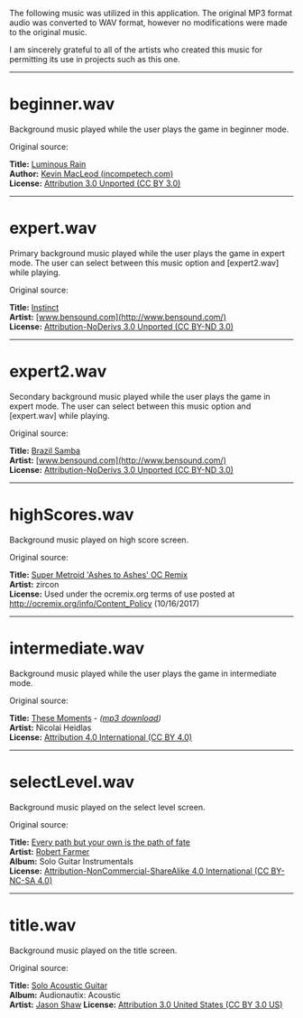 The following music was utilized in this application.  The original MP3 format audio was converted to WAV format, however no modifications were made to the original music.

I am sincerely grateful to all of the artists who created this music for permitting its use in projects such as this one.

---

# beginner.wav

Background music played while the user plays the game in beginner mode.

Original source:

**Title:** [Luminous Rain](http://incompetech.com/music/royalty-free/mp3-royaltyfree/Luminous%20Rain.mp3)  
**Author:** [Kevin MacLeod (incompetech.com)](http://incompetech.com/)  
**License:** [Attribution 3.0 Unported (CC BY 3.0)](https://creativecommons.org/licenses/by/3.0)

---

# expert.wav

Primary background music played while the user plays the game in expert mode.  The user can select between this music option and [expert2.wav] while playing.

Original source:

**Title:** [Instinct](https://www.bensound.com/royalty-free-music/track/instinct)  
**Artist:** [www.bensound.com](http://www.bensound.com/)    
**License:** [Attribution-NoDerivs 3.0 Unported (CC BY-ND 3.0)](https://creativecommons.org/licenses/by-nd/3.0)

---

# expert2.wav

Secondary background music played while the user plays the game in expert mode.  The user can select between this music option and [expert.wav] while playing.

Original source:

**Title:** [Brazil Samba](https://www.bensound.com/royalty-free-music/track/brazil-samba)  
**Artist:** [www.bensound.com](http://www.bensound.com/)  
**License:** [Attribution-NoDerivs 3.0 Unported (CC BY-ND 3.0)](https://creativecommons.org/licenses/by-nd/3.0)

---

# highScores.wav

Background music played on high score screen.

Original source:

**Title:** [Super Metroid 'Ashes to Ashes' OC Remix](http://ocremix.org/remix/OCR02318)  
**Artist:** zircon  
**License:** Used under the ocremix.org terms of use posted at http://ocremix.org/info/Content_Policy (10/16/2017)

---

# intermediate.wav

Background music played while the user plays the game in intermediate mode.

Original source:

**Title:** [These Moments](https://soundcloud.com/nicolai-heidlas/these-moments-calm-happy-acoustic-guitar-background-music) - *([mp3 download](https://www.dropbox.com/s/1v7ow0rl4d3nsvh/MP3%20These%20Moments.mp3?dl=1))*  
**Artist:** Nicolai Heidlas  
**License:** [Attribution 4.0 International (CC BY 4.0)](https://creativecommons.org/licenses/by/4.0)

---

# selectLevel.wav

Background music played on the select level screen.

Original source:

**Title:** [Every path but your own is the path of fate](http://freemusicarchive.org/music/Robert_Farmer/Solo_Guitar_Instrumentals/02-Every_path_but_your_own_is_the_path_of_fate)  
**Artist:** [Robert Farmer](https://remraftrebor.wordpress.com/)  
**Album:** Solo Guitar Instrumentals  
**License:** [Attribution-NonCommercial-ShareAlike 4.0 International (CC BY-NC-SA 4.0)](https://creativecommons.org/licenses/by-nc-sa/4.0)

---

# title.wav

Background music played on the title screen.

Original source:

**Title:** [Solo Acoustic Guitar](http://freemusicarchive.org/music/Jason_Shaw/Audionautix_Acoustic/SOLO_ACOUSTIC_GUITAR_3-11)  
**Album:** Audionautix: Acoustic  
**Artist:** [Jason Shaw](http://www.audionautix.com/)
**License:** [Attribution 3.0 United States (CC BY 3.0 US)](http://creativecommons.org/licenses/by/3.0/us/)

